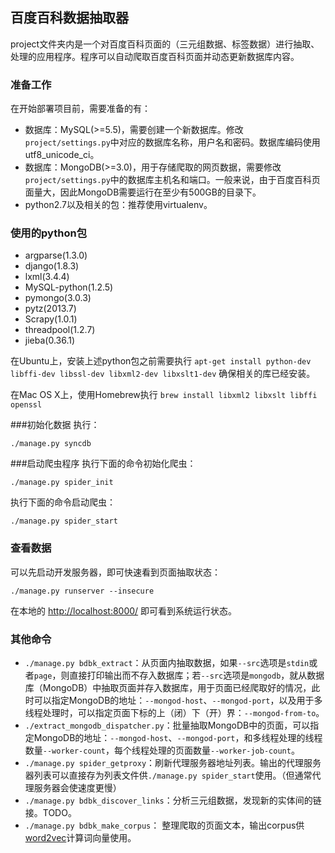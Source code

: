 ## 百度百科数据抽取器
project文件夹内是一个对百度百科页面的（三元组数据、标签数据）进行抽取、处理的应用程序。程序可以自动爬取百度百科页面并动态更新数据库内容。
### 准备工作
在开始部署项目前，需要准备的有：

- 数据库：MySQL(>=5.5)，需要创建一个新数据库。修改`project/settings.py`中对应的数据库名称，用户名和密码。数据库编码使用utf8_unicode_ci。
- 数据库：MongoDB(>=3.0)，用于存储爬取的网页数据，需要修改`project/settings.py`中的数据库主机名和端口。一般来说，由于百度百科页面量大，因此MongoDB需要运行在至少有500GB的目录下。
- python2.7以及相关的包：推荐使用virtualenv。

### 使用的python包
- argparse(1.3.0)
- django(1.8.3)
- lxml(3.4.4)
- MySQL-python(1.2.5)
- pymongo(3.0.3)
- pytz(2013.7)
- Scrapy(1.0.1)
- threadpool(1.2.7)
- jieba(0.36.1)

在Ubuntu上，安装上述python包之前需要执行
```apt-get install python-dev libffi-dev libssl-dev libxml2-dev libxslt1-dev```
确保相关的库已经安装。

在Mac OS X上，使用Homebrew执行
```brew install libxml2 libxslt libffi openssl```


###初始化数据
执行：

```./manage.py syncdb```



###启动爬虫程序
执行下面的命令初始化爬虫：

```./manage.py spider_init```

执行下面的命令启动爬虫：

```./manage.py spider_start```

### 查看数据
可以先启动开发服务器，即可快速看到页面抽取状态：

```./manage.py runserver --insecure```

在本地的 <http://localhost:8000/> 即可看到系统运行状态。

### 其他命令
- ```./manage.py bdbk_extract```：从页面内抽取数据，如果```--src```选项是```stdin```或者```page```，则直接打印输出而不存入数据库；若```--src```选项是```mongodb```，就从数据库（MongoDB）中抽取页面并存入数据库，用于页面已经爬取好的情况，此时可以指定MongoDB的地址：```--mongod-host```、```--mongod-port```，以及用于多线程处理时，可以指定页面下标的上（闭）下（开）界：```--mongod-from-to```。
- ```./extract_mongodb_dispatcher.py```：批量抽取MongoDB中的页面，可以指定MongoDB的地址：```--mongod-host```、```--mongod-port```，和多线程处理的线程数量```--worker-count```，每个线程处理的页面数量```--worker-job-count```。
- ```./manage.py spider_getproxy```：刷新代理服务器地址列表。输出的代理服务器列表可以直接存为列表文件供```./manage.py spider_start```使用。（但通常代理服务器会使速度更慢）
- ```./manage.py bdbk_discover_links```：分析三元组数据，发现新的实体间的链接。TODO。
- ```./manage.py bdbk_make_corpus```： 整理爬取的页面文本，输出corpus供[word2vec](https://code.google.com/p/word2vec/)计算词向量使用。
